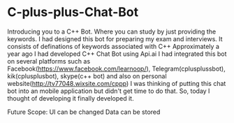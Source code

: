 # C-plus-plus-Chat-Bot

Introducing you to a C++ Bot. Where you can study by just providing the keywords. 
I had designed this bot for preparing my exam and interviews.
It consists of definations of keywords associated with C++
Approximately a year ago I had developed C++ Chat Bot using Api.ai
I had integrated this bot on several platforms such as Facebook(https://www.facebook.com/learnoop/), Telegram(cplusplussbot), kik(cplusplusbot), skype(c++ bot) and also on personal website(http://tv77048.wixsite.com/cppp)
I was thinking of putting this chat bot into an mobile application but didn't get time to do that.
So, today I thought of developing it finally developed it.

Future Scope:
UI can be changed
Data can be stored


